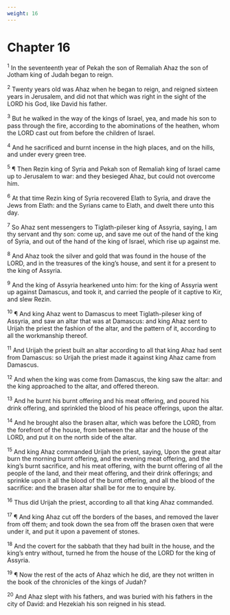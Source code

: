 ```yaml
---
weight: 16
---
```


# Chapter 16

<sup>1</sup> In the seventeenth year of Pekah the son of Remaliah Ahaz the son of Jotham king of Judah began to reign. 

<sup>2</sup> Twenty years old was Ahaz when he began to reign, and reigned sixteen years in Jerusalem, and did not that which was right in the sight of the LORD his God, like David his father. 

<sup>3</sup> But he walked in the way of the kings of Israel, yea, and made his son to pass through the fire, according to the abominations of the heathen, whom the LORD cast out from before the children of Israel. 

<sup>4</sup> And he sacrificed and burnt incense in the high places, and on the hills, and under every green tree. 

<sup>5</sup> ¶ Then Rezin king of Syria and Pekah son of Remaliah king of Israel came up to Jerusalem to war: and they besieged Ahaz, but could not overcome him. 

<sup>6</sup> At that time Rezin king of Syria recovered Elath to Syria, and drave the Jews from Elath: and the Syrians came to Elath, and dwelt there unto this day. 

<sup>7</sup> So Ahaz sent messengers to Tiglath-pileser king of Assyria, saying, I am thy servant and thy son: come up, and save me out of the hand of the king of Syria, and out of the hand of the king of Israel, which rise up against me. 

<sup>8</sup> And Ahaz took the silver and gold that was found in the house of the LORD, and in the treasures of the king’s house, and sent it for a present to the king of Assyria. 

<sup>9</sup> And the king of Assyria hearkened unto him: for the king of Assyria went up against Damascus, and took it, and carried the people of it captive to Kir, and slew Rezin. 

<sup>10</sup> ¶ And king Ahaz went to Damascus to meet Tiglath-pileser king of Assyria, and saw an altar that was at Damascus: and king Ahaz sent to Urijah the priest the fashion of the altar, and the pattern of it, according to all the workmanship thereof. 

<sup>11</sup> And Urijah the priest built an altar according to all that king Ahaz had sent from Damascus: so Urijah the priest made it against king Ahaz came from Damascus. 

<sup>12</sup> And when the king was come from Damascus, the king saw the altar: and the king approached to the altar, and offered thereon. 

<sup>13</sup> And he burnt his burnt offering and his meat offering, and poured his drink offering, and sprinkled the blood of his peace offerings, upon the altar. 

<sup>14</sup> And he brought also the brasen altar, which was before the LORD, from the forefront of the house, from between the altar and the house of the LORD, and put it on the north side of the altar. 

<sup>15</sup> And king Ahaz commanded Urijah the priest, saying, Upon the great altar burn the morning burnt offering, and the evening meat offering, and the king’s burnt sacrifice, and his meat offering, with the burnt offering of all the people of the land, and their meat offering, and their drink offerings; and sprinkle upon it all the blood of the burnt offering, and all the blood of the sacrifice: and the brasen altar shall be for me to enquire by. 

<sup>16</sup> Thus did Urijah the priest, according to all that king Ahaz commanded. 

<sup>17</sup> ¶ And king Ahaz cut off the borders of the bases, and removed the laver from off them; and took down the sea from off the brasen oxen that were under it, and put it upon a pavement of stones. 

<sup>18</sup> And the covert for the sabbath that they had built in the house, and the king’s entry without, turned he from the house of the LORD for the king of Assyria. 

<sup>19</sup> ¶ Now the rest of the acts of Ahaz which he did, are they not written in the book of the chronicles of the kings of Judah? 

<sup>20</sup> And Ahaz slept with his fathers, and was buried with his fathers in the city of David: and Hezekiah his son reigned in his stead. 


